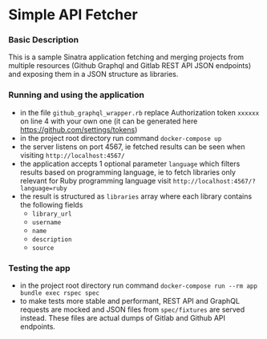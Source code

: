 # Simple API Fetcher
### Basic Description
This is a sample Sinatra application fetching and merging projects from multiple resources (Github Graphql and Gitlab REST API JSON endpoints) and exposing them in a JSON structure as libraries.

### Running and using the application
- in the file `github_graphql_wrapper.rb` replace Authorization token `xxxxxx` on line 4 with your own one (it can be generated here https://github.com/settings/tokens)
- in the project root directory run command `docker-compose up`
- the server listens on port 4567, ie fetched results can be seen when visiting `http://localhost:4567/`
- the application accepts 1 optional parameter `language` which filters results based on programming language, ie to fetch libraries only relevant for Ruby programming language visit `http://localhost:4567/?language=ruby`
- the result is structured as `libraries` array where each library contains the following fields
	- `library_url `
	- `username`
	- `name`
	- `description`
	- `source`

### Testing the app
- in the project root directory run command `docker-compose run --rm app bundle exec rspec spec`
- to make tests more stable and performant, REST API and GraphQL requests are mocked and JSON files from `spec/fixtures` are served instead. These files are actual dumps of Gitlab and Github API endpoints.
